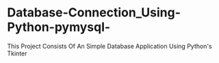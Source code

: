 # Database-Connection_Using-Python-pymysql-
This Project Consists Of An Simple Database Application Using Python's Tkinter
